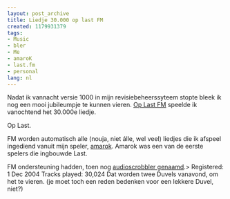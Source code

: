 ```yaml
---
layout: post_archive
title: Liedje 30.000 op last FM
created: 1179931379
tags:
- Music
- bler
- Me
- amaroK
- last.fm
- personal
lang: nl
---
```

Nadat ik vannacht versie 1000 in mijn revisiebeheerssyteem stopte bleek ik nog een mooi jubileumpje te kunnen vieren. [Op Last FM](http://www.last.fm/user/bler/) speelde ik vanochtend het 30.000e liedje.

Op Last.

FM worden automatisch alle (nouja, niet álle, wel veel) liedjes die ik afspeel ingediend vanuit mijn speler, [amarok](http://amarok.kde.org/). Amarok was een van de eerste spelers die ingbouwde Last.

FM ondersteuning hadden, toen nog [audioscrobbler genaamd](http://web.archive.org/web/20040611055224/http://www.audioscrobbler.org/).> Registered: 1 Dec 2004 Tracks played:  30,024 Dat worden twee Duvels vanavond, om het te vieren. (je moet toch een reden bedenken voor een lekkere Duvel, niet?)
